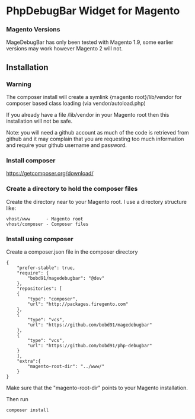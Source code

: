 PhpDebugBar Widget for Magento
==============================

### Magento Versions

MageDebugBar has only been tested with Magento 1.9, some earlier versions may work however Magento 2 will not.

Installation
------------

### Warning

The composer install will create a symlink {magento root}/lib/vendor for composer based class loading (via vendor/autoload.php)

If you already have a file /lib/vendor in your Magento root then this installation will not be safe.

Note: you will need a github account as much of the code is retrieved from github and it may complain that you are requesting too much information and require your github username and password.

### Install composer

https://getcomposer.org/download/

### Create a directory to hold the composer files

Create the directory near to your Magento root.  I use a directory structure like:

    vhost/www      - Magento root
    vhost/composer - Composer files

### Install using composer

Create a composer.json file in the composer directory

    {
        "prefer-stable": true,
        "require": {
            "bobd91/magedebugbar": "@dev"
        },
        "repositories": [
        {
            "type": "composer",
            "url": "http://packages.firegento.com"
        },
        {
            "type": "vcs",
            "url": "https://github.com/bobd91/magedebugbar"
        },
        {
            "type": "vcs",
            "url": "https://github.com/bobd91/php-debugbar"
        }
        ],
        "extra":{
            "magento-root-dir": "../www/"
        }
    }

Make sure that the "magento-root-dir" points to your Magento installation.

Then run

    composer install
